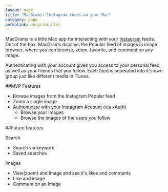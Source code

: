 ```yaml
---
layout: page
title: "MacGrams: Instagram feeds on your Mac"
category: page
permalink: macgrams.html
---
```



MacGrams is a little Mac app for interacting with your [Instagram][1] feeds.  
Out of the box, MacGrams displays the Popular feed of images in image browser, 
where you can browse, zoom, favorite, and comment on any image.  

Authenticating with your account gives you access to your personal feed,
as well as your friends that you follow.  Each feed is seperated into
it's own group just like different media in iTunes.  

##MVP Features

- Browse images from the Instagram Popular feed
- Zoom a single image
- Authenticate with your Instagram Account (via xAuth)
  - Browse your images
  - Browse the images of the users you follow

##Future features

Search  

- Search via keyword
- Saved searches

Images

- View(zoom) and Image and see it's likes and comments
- Like and image
- Comment on an Image


[1]: http://instagr.am/

